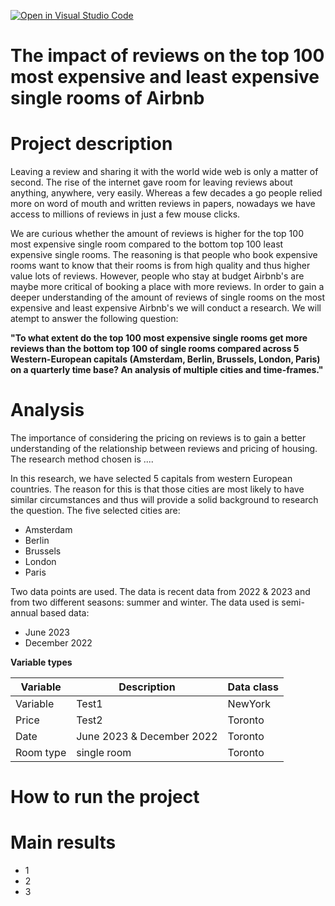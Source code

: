 [![Open in Visual Studio Code](https://classroom.github.com/assets/open-in-vscode-718a45dd9cf7e7f842a935f5ebbe5719a5e09af4491e668f4dbf3b35d5cca122.svg)](https://classroom.github.com/online_ide?assignment_repo_id=11725981&assignment_repo_type=AssignmentRepo)
# The impact of reviews on the top 100 most expensive and least expensive single rooms of Airbnb

# Project description
Leaving a review and sharing it with the world wide web is only a matter of second. The rise of the internet gave room for leaving reviews about anything, anywhere, very easily. Whereas a few decades a go people relied more on word of mouth and written reviews in papers, nowadays we have access to millions of reviews in just a few mouse clicks.

We are curious whether the amount of reviews is higher for the top 100 most expensive single room compared to the bottom top 100 least expensive single rooms. The reasoning is that people who book expensive rooms want to know that their rooms is from high quality and thus higher value lots of reviews. However, people who stay at budget Airbnb's are maybe more critical of booking a place with more reviews. In order to gain a deeper understanding of the amount of reviews of single rooms on the most expensive and least expensive Airbnb's we will conduct a research. We will atempt to answer the following question:

__"To what extent do the top 100 most expensive single rooms get more reviews than the bottom top 100 of single rooms compared across 5 Western-European capitals (Amsterdam, Berlin, Brussels, London, Paris) on a quarterly time base? An analysis of multiple cities and time-frames."__

# Analysis
The importance of considering the pricing on reviews is to gain a better understanding of the relationship between reviews and pricing of housing. The research method chosen is ....

In this research, we have selected 5 capitals from western European countries. The reason for this is that those cities are most likely to have similar circumstances and thus will provide a solid background to research the question. The five selected cities are:
* Amsterdam
* Berlin
* Brussels
* London
* Paris

Two data points are used. The data is recent data from 2022 & 2023 and from two different seasons: summer and winter. The data used is semi-annual based data:
* June 2023
* December 2022

__Variable types__

| Variable     | Description      | Data class     |
| ------------- | ------------- | -------- |
| Variable          | Test1         | NewYork  |
| Price          | Test2         | Toronto  |
| Date          | June 2023 & December 2022         | Toronto  |
| Room type          | single room         | Toronto  |


# How to run the project

# Main results
- 1
- 2
- 3
